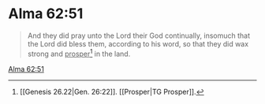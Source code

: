 # Alma 62:51

> And they did pray unto the Lord their God continually, insomuch that the Lord did bless them, according to his word, so that they did wax strong and <u>prosper</u>[^a] in the land.

[Alma 62:51](https://www.churchofjesuschrist.org/study/scriptures/bofm/alma/62?lang=eng&id=p51#p51)


[^a]: [[Genesis 26.22|Gen. 26:22]]. [[Prosper|TG Prosper]].  
